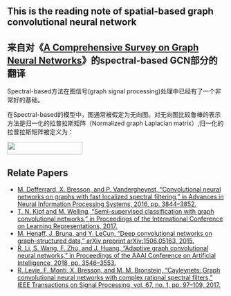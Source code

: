## This is the reading note of spatial-based graph convolutional neural network

## 来自对《[A Comprehensive Survey on Graph Neural Networks](https://arxiv.org/abs/1901.00596?context=cs)》的spectral-based GCN部分的翻译

Spectral-based方法在图信号(graph signal processing)处理中已经有了一个非常好的基础。

在Spectral-based的模型中，图通常被假定为无向图。对无向图比较鲁棒的表示方法是归一化的拉普拉斯矩阵（Normalized graph Laplacian matrix）,归一化的拉普拉斯矩阵被定义为：

<img src="https://github.com/wxlsjsw/GNN_ReadingNote_FDUSoC (fetch/master/svgs/ef4b7c64139b6b42a500769d1c2dcabe.svg?invert_in_darkmode" align=middle width=174.403845pt height=29.12679000000001pt/>



## Relate Papers

- [M. Defferrard, X. Bresson, and P. Vandergheynst, “Convolutional neural networks on graphs with fast localized spectral filtering,” in Advances in Neural Information Processing Systems, 2016, pp. 3844–3852.](https://arxiv.org/abs/1606.09375)
- [T. N. Kipf and M. Welling, “Semi-supervised classification with graph convolutional networks,” in Proceedings of the International Conference on Learning Representations, 2017.](https://arxiv.org/abs/1609.02907)
- [M. Henaff, J. Bruna, and Y. LeCun, “Deep convolutional networks on graph-structured data,” arXiv preprint arXiv:1506.05163, 2015.](https://arxiv.org/abs/1506.05163)
- [R. Li, S. Wang, F. Zhu, and J. Huang, “Adaptive graph convolutional neural networks,” in Proceedings of the AAAI Conference on Artificial Intelligence, 2018, pp. 3546–3553.](https://arxiv.org/abs/1801.03226)
- [R. Levie, F. Monti, X. Bresson, and M. M. Bronstein, “Cayleynets: Graph convolutional neural networks with complex rational spectral filters,” IEEE Transactions on Signal Processing, vol. 67, no. 1, pp. 97–109, 2017.](https://arxiv.org/abs/1705.07664)


